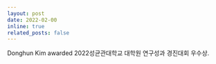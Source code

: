 ```yaml
---
layout: post
date: 2022-02-00
inline: true
related_posts: false
---
```


Donghun Kim awarded 2022성균관대학교 대학원 연구성과 경진대회 우수상.